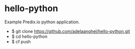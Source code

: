hello-python
============

Example Predix.io python application.

- $ git clone https://github.com/adelaanghel/hello-python.git
- $ cd hello-python
- $ cf push
